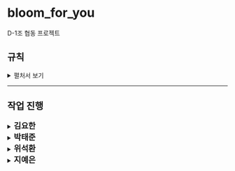 # bloom_for_you
D-1조 협동 프로젝트


## 규칙
<details>
<summary>펼처서 보기</summary>
1. 본인 이름으로 `브랜치명`를 만들어서 사용
2. 항상 `git pull origin 브랜치명`을 먼저 한다
3. 깃허브에 올라가면 안되는 데이터는 `personal_folder`에 넣어서 사용    
    ex) yolo 실행했을 때 생기는 파일들
4. 모델은 models 폴더에 넣어서 관리
5. 단위 작업이 끝나면 메인에 pull request를 한다   
    사이트에 접속 후 pull requests를  클릭   
</details>

---

## 작업 진행
<details><summary><strong style="font-size: 18px;">김요한</strong></summary>

### 06/13
- 내용작성
</details>

<details><summary><strong style="font-size: 18px;">박태준</strong></summary>

### 06/13
- 내용작성
</details>


<details><summary><strong style="font-size: 18px;">위석환</strong></summary>

### 06/12
- 깃 레포지터리 생성
- ros 패키지 생성
Readme.md 생성
</details>

<details><summary><strong style="font-size: 18px;">지예은</strong></summary>

### 06/13
- 내용작성
</details>
